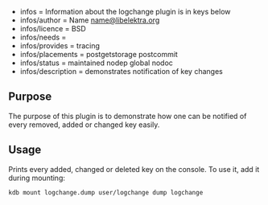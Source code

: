 - infos = Information about the logchange plugin is in keys below
- infos/author = Name <name@libelektra.org>
- infos/licence = BSD
- infos/needs =
- infos/provides = tracing
- infos/placements = postgetstorage postcommit
- infos/status = maintained nodep global nodoc
- infos/description = demonstrates notification of key changes

## Purpose ##

The purpose of this plugin is to demonstrate how one can
be notified of every removed, added or changed key easily.

## Usage ##

Prints every added, changed or deleted key on the console.
To use it, add it during mounting:

    kdb mount logchange.dump user/logchange dump logchange

